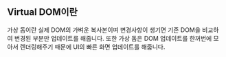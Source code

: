 ## Virtual DOM이란
가상 돔이란 실제 DOM의 가벼운 복사본이며 변경사항이 생기면 기존 DOM을 비교하여 변경된 부분만 업데이트를 해줍니다.
또한 가상 돔은 DOM 업데이트를 한꺼번에 모아서 렌더링해주기 때문에 UI의 빠른 화면 업데이트를 해줍니다.
